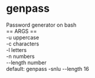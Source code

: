 # genpass
Password generator on bash\
== ARGS ==\
-u uppercase\
-c characters\
-l letters\
-n numbers\
--length number\
default: genpass -snlu --length 16
